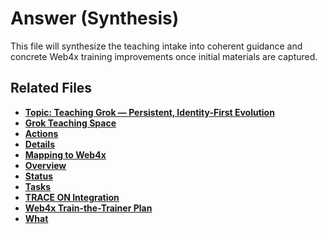 # Answer (Synthesis)
This file will synthesize the teaching intake into coherent guidance and concrete Web4x training improvements once initial materials are captured.
## Related Files

- **[Topic: Teaching Grok — Persistent, Identity-First Evolution](../research/grok-teaching/0_topic.md)**
- **[Grok Teaching Space](../research/grok-teaching/README.md)**
- **[Actions](../research/grok-teaching/actions.md)**
- **[Details](../research/grok-teaching/details.md)**
- **[Mapping to Web4x](../research/grok-teaching/mapping-to-web4x.md)**
- **[Overview](../research/grok-teaching/overview.md)**
- **[Status](../research/grok-teaching/status.md)**
- **[Tasks](../research/grok-teaching/tasks.md)**
- **[TRACE ON Integration](../research/grok-teaching/trace_on.md)**
- **[Web4x Train-the-Trainer Plan](../research/grok-teaching/train-the-trainer-plan.md)**
- **[What](../research/grok-teaching/what.md)**
